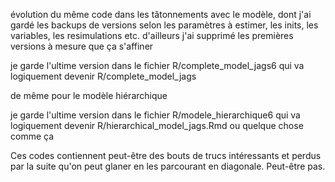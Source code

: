 évolution du même code dans les tâtonnements avec le modèle, dont j'ai gardé les backups de versions selon les paramètres à estimer, les inits, les variables, les resimulations etc.
d'ailleurs j'ai supprimé les premières versions à mesure que ça s'affiner

je garde l'ultime version dans le fichier R/complete_model_jags6 qui va logiquement devenir R/complete_model_jags

de même pour le modèle hiérarchique

je garde l'ultime version dans le fichier R/modele_hierarchique6 qui va logiquement devenir R/hierarchical_model_jags.Rmd ou quelque chose comme ça

Ces codes contiennent peut-être des bouts de trucs intéressants et perdus par la suite qu'on peut glaner en les parcourant en diagonale. Peut-être pas.
